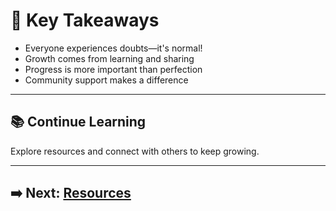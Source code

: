 # 📝 Key Takeaways

- Everyone experiences doubts—it's normal!
- Growth comes from learning and sharing
- Progress is more important than perfection
- Community support makes a difference

---

## 📚 Continue Learning

Explore resources and connect with others to keep growing.

---

## ➡️ Next: [Resources](resources.md)
